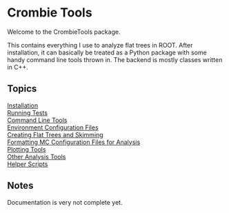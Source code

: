 # Crombie Tools

Welcome to the CrombieTools package.

This contains everything I use to analyze flat trees in ROOT.
After installation, it can basically be treated as a Python package
with some handy command line tools thrown in.
The backend is mostly classes written in C++.

## Topics

[Installation](INSTALL.md) <br>
[Running Tests](test/README.md) <br>
[Command Line Tools](bin/README.md) <br>
[Environment Configuration Files](docs/ENVCONFIG.md) <br>
[Creating Flat Trees and Skimming](docs/SLIMMING.md) <br>
[Formatting MC Configuration Files for Analysis](docs/FORMATMC.md) <br>
[Plotting Tools](PlotTools/README.md) <br>
[Other Analysis Tools](AnalysisTools/README.md) <br>
[Helper Scripts](scripts/README.md) <br>

## Notes

Documentation is very not complete yet.
